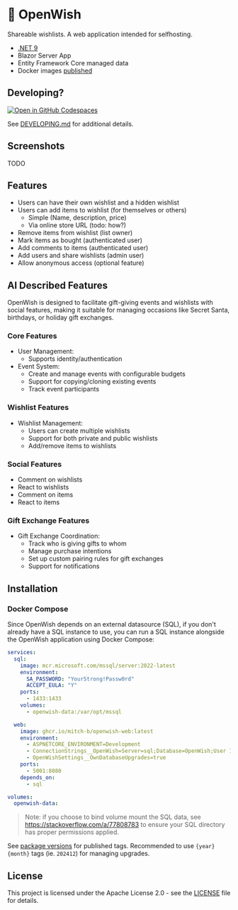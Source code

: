 # 📃 OpenWish

Shareable wishlists. A web application intended for selfhosting.

* [.NET 9](https://dot.net/)
* Blazor Server App
* Entity Framework Core managed data
* Docker images [published](https://github.com/mitch-b/OpenWish/pkgs/container/openwish-web)

## Developing?

[![Open in GitHub Codespaces](https://github.com/codespaces/badge.svg)](https://codespaces.new/mitch-b/OpenWish)

See [DEVELOPING.md](./DEVELOPING.md) for additional details.

## Screenshots

TODO

## Features

* Users can have their own wishlist and a hidden wishlist
* Users can add items to wishlist (for themselves or others)
  * Simple (Name, description, price)
  * Via online store URL (todo: how?)
* Remove items from wishlist (list owner)
* Mark items as bought (authenticated user)
* Add comments to items (authenticated user)
* Add users and share wishlists (admin user)
* Allow anonymous access (optional feature)

## AI Described Features

OpenWish is designed to facilitate gift-giving events and wishlists with social features, making it suitable for managing occasions like Secret Santa, birthdays, or holiday gift exchanges.

### Core Features

* User Management: 
  * Supports identity/authentication
* Event System:
  * Create and manage events with configurable budgets
  * Support for copying/cloning existing events
  * Track event participants

### Wishlist Features

* Wishlist Management:
  * Users can create multiple wishlists
  * Support for both private and public wishlists
  * Add/remove items to wishlists

### Social Features

* Comment on wishlists
* React to wishlists
* Comment on items
* React to items

### Gift Exchange Features

* Gift Exchange Coordination:
  * Track who is giving gifts to whom
  * Manage purchase intentions
  * Set up custom pairing rules for gift exchanges
  * Support for notifications

## Installation

### Docker Compose

Since OpenWish depends on an external datasource (SQL), if you don't already have a SQL instance to use, you can run a SQL instance alongside the OpenWish application using Docker Compose:

```yaml
services:
  sql:
    image: mcr.microsoft.com/mssql/server:2022-latest
    environment:
      SA_PASSWORD: "YourStrong!Passw0rd"
      ACCEPT_EULA: "Y"
    ports:
      - 1433:1433
    volumes:
      - openwish-data:/var/opt/mssql

  web:
    image: ghcr.io/mitch-b/openwish-web:latest
    environment:
      - ASPNETCORE_ENVIRONMENT=Development
      - ConnectionStrings__OpenWish=Server=sql;Database=OpenWish;User Id=sa;Password=YourStrong!Passw0rd;Encrypt=optional;
      - OpenWishSettings__OwnDatabaseUpgrades=true
    ports:
      - 5001:8080
    depends_on:
      - sql

volumes:
  openwish-data:
```

> Note: if you choose to bind volume mount the SQL data, see https://stackoverflow.com/a/77808783 to ensure your SQL directory has proper permissions applied.

See [package versions](https://github.com/mitch-b/OpenWish/pkgs/container/openwish-web/versions) for published tags. Recommended to use `{year}{month}` tags (ie. `202412`) for managing upgrades.

## License

This project is licensed under the Apache License 2.0 - see the [LICENSE](LICENSE) file for details.

